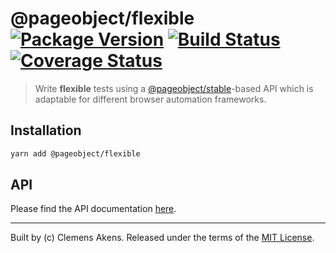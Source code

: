 # @pageobject/flexible [![Package Version][badge-npm-image]][badge-npm-link] [![Build Status][badge-travis-image]][badge-travis-link] [![Coverage Status][badge-coveralls-image]][badge-coveralls-link]

> Write **flexible** tests using a [@pageobject/stable][internal-api-stable]-based API which is adaptable for different browser automation frameworks.

## Installation

```sh
yarn add @pageobject/flexible
```

## API

Please find the API documentation [here][internal-api-flexible].

---

Built by (c) Clemens Akens. Released under the terms of the [MIT License][internal-license].

[badge-coveralls-image]: https://coveralls.io/repos/github/clebert/pageobject/badge.svg?branch=master
[badge-coveralls-link]: https://coveralls.io/github/clebert/pageobject?branch=master
[badge-npm-image]: https://img.shields.io/npm/v/@pageobject/flexible.svg
[badge-npm-link]: https://yarnpkg.com/en/package/@pageobject/flexible
[badge-travis-image]: https://travis-ci.org/clebert/pageobject.svg?branch=master
[badge-travis-link]: https://travis-ci.org/clebert/pageobject
[internal-api-flexible]: https://pageobject.js.org/api/flexible/
[internal-api-stable]: https://pageobject.js.org/api/stable/
[internal-license]: https://github.com/clebert/pageobject/blob/master/LICENSE

